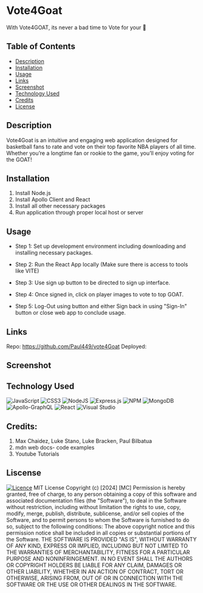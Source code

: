 # Vote4Goat
With Vote4GOAT, its never a bad time to Vote for your 🐐
## Table of Contents
  - [Description](#description)
  - [Installation](#installation)
  - [Usage](#usage)
  - [Links](#links)
  - [Screenshot](#screenshot)
  - [Technology Used](#technology-used)
  - [Credits](#credits)
  - [License](#license)
## Description
Vote4Goat is an intuitive and engaging web application designed for basketball fans to rate and vote on their top favorite NBA players of all time. Whether you’re a longtime fan or rookie to the game, you’ll enjoy voting for the GOAT!
## Installation
1. Install Node.js
2. Install Apollo Client and React
3. Install all other necessary packages
4. Run application through proper local host or server
## Usage
  - Step 1: Set up development environment including downloading and installing necessary packages.
  
  - Step 2: Run the React App locally (Make sure there is access to tools like VITE)
  
  - Step 3: Use sign up button to be directed to sign up interface.
  - Step 4: Once signed in, click on player images to vote to top GOAT.
  - Step 5: Log-Out using button and either Sign back in using "Sign-In" button or close web app to conclude usage.
## Links
Repo: https://github.com/Paul449/vote4Goat
Deployed: 
## Screenshot
## Technology Used
 ![JavaScript](https://img.shields.io/badge/javascript-%23323330.svg?style=for-the-badge&logo=javascript&logoColor=%23F7DF1E)
 ![CSS3](https://img.shields.io/badge/css3-%231572B6.svg?style=for-the-badge&logo=css3&logoColor=white)
 ![NodeJS](https://img.shields.io/badge/node.js-6DA55F?style=for-the-badge&logo=node.js&logoColor=white)
 ![Express.js](https://img.shields.io/badge/express.js-%23404d59.svg?style=for-the-badge&logo=express&logoColor=%2361DAFB)
 ![NPM](https://img.shields.io/badge/NPM-%23CB3837.svg?style=for-the-badge&logo=npm&logoColor=white)
 ![MongoDB](https://img.shields.io/badge/MongoDB-%234ea94b.svg?style=for-the-badge&logo=mongodb&logoColor=white)
 ![Apollo-GraphQL](https://img.shields.io/badge/-ApolloGraphQL-311C87?style=for-the-badge&logo=apollo-graphql)
 ![React](https://img.shields.io/badge/react-%2320232a.svg?style=for-the-badge&logo=react&logoColor=%2361DAFB)
 ![Visual Studio](https://img.shields.io/badge/Visual%20Studio-5C2D91.svg?style=for-the-badge&logo=visual-studio&logoColor=white)
## Credits: 
1. Max Chaidez, Luke Stano, Luke Bracken, Paul Bilbatua
2. mdn web docs- code examples
3. Youtube Tutorials
## Liscense
[![Licence](https://img.shields.io/github/license/Ileriayo/markdown-badges?style=for-the-badge)](./LICENSE)
MIT License
Copyright (c) [2024] [MC]
Permission is hereby granted, free of charge, to any person obtaining a copy
of this software and associated documentation files (the "Software"), to deal
in the Software without restriction, including without limitation the rights
to use, copy, modify, merge, publish, distribute, sublicense, and/or sell
copies of the Software, and to permit persons to whom the Software is
furnished to do so, subject to the following conditions:
The above copyright notice and this permission notice shall be included in all
copies or substantial portions of the Software.
THE SOFTWARE IS PROVIDED "AS IS", WITHOUT WARRANTY OF ANY KIND, EXPRESS OR
IMPLIED, INCLUDING BUT NOT LIMITED TO THE WARRANTIES OF MERCHANTABILITY,
FITNESS FOR A PARTICULAR PURPOSE AND NONINFRINGEMENT. IN NO EVENT SHALL THE
AUTHORS OR COPYRIGHT HOLDERS BE LIABLE FOR ANY CLAIM, DAMAGES OR OTHER
LIABILITY, WHETHER IN AN ACTION OF CONTRACT, TORT OR OTHERWISE, ARISING FROM,
OUT OF OR IN CONNECTION WITH THE SOFTWARE OR THE USE OR OTHER DEALINGS IN THE
SOFTWARE.